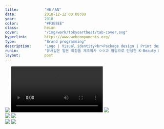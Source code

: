 ```yaml
---
title:            "HEノAN"
date:             2018-12-12 00:00:00
year:             2018
color:            "#F3E8EE"
class:            heian
cover:            "/img/work/tokyoartbeat/tab-cover.svg"
hyperlink:        https://www.webcomponents.org/
type:             "Brand programming"
description:      "Logo | Visual identity<br>Package design | Print design"
runin:            "유서깊은 일본 화장품 제조회사 ㅇㅇ과 협업으로 탄생한 K-Beauty HEノAN입니다."
layout:           post
---
```


<div class="post-content-grid">
  <div class="post-content-column column-3 offset-1">
    <img class="post-content-screen iphone lazyload" src="{{ site.baseurl }}/img/work/tokyoartbeat/tab-home.png" />
    <video class="post-content-screen iphone lazyload" src="{{ site.baseurl }}/img/work/tokyoartbeat/tab-card-to-card.mp4" autoplay loop></video>
    <img class="post-content-screen iphone lazyload" src="{{ site.baseurl }}/img/work/tokyoartbeat/tab-login.png" />
  </div>
  <div class="post-content-column column-3">
    <img class="post-content-screen iphone radius-tab lazyload" src="{{ site.baseurl }}/img/work/tokyoartbeat/tab-en.png" />
    <img class="post-content-screen iphone lazyload" src="{{ site.baseurl }}/img/work/tokyoartbeat/tab-browse.png" />
  </div>
  <div class="post-content-column column-3 offset-2">
    <img class="post-content-screen iphone lazyload" src="{{ site.baseurl }}/img/work/tokyoartbeat/tab-map.png" />
    <img class="post-content-screen iphone radius-tab lazyload" src="{{ site.baseurl }}/img/work/tokyoartbeat/tab-jp.png" />
  </div>
</div>
